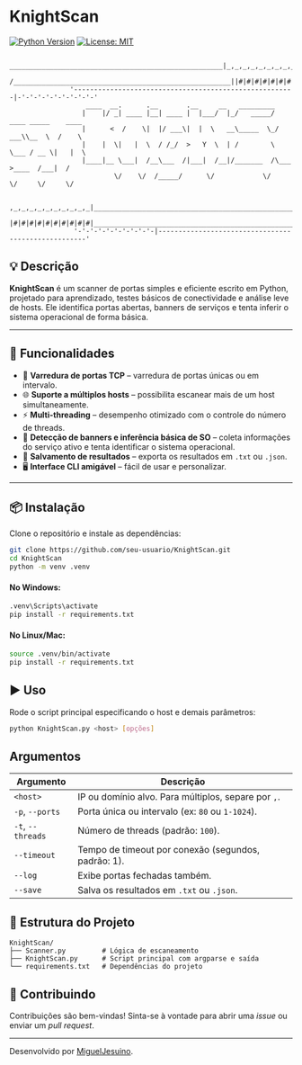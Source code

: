 # KnightScan
[![Python Version](https://img.shields.io/badge/Python-3.7%2B-blue.svg)](https://www.python.org/)
[![License: MIT](https://img.shields.io/badge/License-MIT-yellow.svg)](https://opensource.org/licenses/MIT)

                      _____________________________________________________|_,_,_,_,_,_,_,_,_,_,    
                    /______________________________________________________||#|#|#|#|#|#|#|#|#|#
                   '-------------------------------------------------------|-'-'-'-'-'-'-'-'-'-'
                       ____  __.      .__       .__     __   _________                     
                      |    |/ _| ____ |__| ____ |  |___/  |_/   _____/ ____ _____    ____  
                      |      <  /    \|  |/ ___\|  |  \   __\_____  \_/ ___\\__  \  /    \ 
                      |    |  \|   |  \  / /_/  >   Y  \  | /        \  \___ / __ \|   |  \
                      |____|__ \___|  /__\___  /|___|  /__|/_______  /\___  >____  /___|  /
                              \/    \/  /_____/      \/            \/     \/     \/     \/ 
                                   
                    ,_,_,_,_,_,_,_,_,_,_|______________________________________________________
                    |#|#|#|#|#|#|#|#|#|#|_____________________________________________________/
                    '-'-'-'-'-'-'-'-'-'-|----------------------------------------------------'
                    
## 💡 Descrição


**KnightScan** é um scanner de portas simples e eficiente escrito em Python, projetado para aprendizado, testes básicos de conectividade e análise leve de hosts. Ele identifica portas abertas, banners de serviços e tenta inferir o sistema operacional de forma básica.


---

## 🚀 Funcionalidades

- 🔎 **Varredura de portas TCP** – varredura de portas únicas ou em intervalo.
- 🌐 **Suporte a múltiplos hosts** – possibilita escanear mais de um host simultaneamente.
- ⚡ **Multi-threading** – desempenho otimizado com o controle do número de threads.
- 🧾 **Detecção de banners e inferência básica de SO** – coleta informações do serviço ativo e tenta identificar o sistema operacional.
- 💾 **Salvamento de resultados** – exporta os resultados em `.txt` ou `.json`.
- 🖥️ **Interface CLI amigável** – fácil de usar e personalizar.

---

## 📦 Instalação

Clone o repositório e instale as dependências:

```bash
git clone https://github.com/seu-usuario/KnightScan.git
cd KnightScan
python -m venv .venv
```
#### No Windows:
```bash
.venv\Scripts\activate
pip install -r requirements.txt
```
#### No Linux/Mac:
```bash
source .venv/bin/activate
pip install -r requirements.txt
```

## ▶️ Uso
Rode o script principal especificando o host e demais parâmetros:

  ```bash
  python KnightScan.py <host> [opções]
  ```

## Argumentos
| Argumento         | Descrição                                           |
|-------------------|-----------------------------------------------------|
| `<host>`          | IP ou domínio alvo. Para múltiplos, separe por `,`. |
| `-p`, `--ports`   | Porta única ou intervalo (ex: `80` ou `1-1024`).     |
| `-t`, `--threads` | Número de threads (padrão: `100`).                   |
| `--timeout`       | Tempo de timeout por conexão (segundos, padrão: 1).  |
| `--log`           | Exibe portas fechadas também.                       |
| `--save`          | Salva os resultados em `.txt` ou `.json`.           |

## 📂 Estrutura do Projeto
```plaintext
KnightScan/
├── Scanner.py         # Lógica de escaneamento
├── KnightScan.py      # Script principal com argparse e saída
└── requirements.txt   # Dependências do projeto
```

## 🤝 Contribuindo
Contribuições são bem-vindas! Sinta-se à vontade para abrir uma *issue* ou enviar um *pull request*.

----------
Desenvolvido por [MiguelJesuino](https://github.com/MiguelJesuino/).
